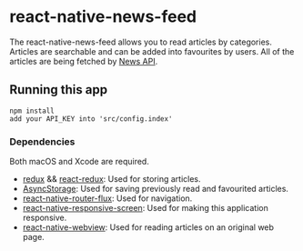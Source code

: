 # react-native-news-feed

The react-native-news-feed allows you to read articles by categories. Articles are searchable and can be added into favourites by users. All of the articles are being fetched by [News API](https://newsapi.org/).

## Running this app


    npm install
    add your API_KEY into 'src/config.index'

### Dependencies

Both macOS and Xcode are required.

- [redux](https://github.com/reduxjs/redux/) && [react-redux](https://github.com/reduxjs/react-redux/): Used for storing articles.
- [AsyncStorage](https://reactnative.dev/docs/asyncstorage.html/): Used for saving previously read and favourited articles.
- [react-native-router-flux](https://github.com/aksonov/react-native-router-flux/): Used for navigation.
- [react-native-responsive-screen](https://github.com/marudy/react-native-responsive-screen/): Used for making this application responsive.
- [react-native-webview](https://github.com/react-native-community/react-native-webview/): Used for reading articles on an original web page.
